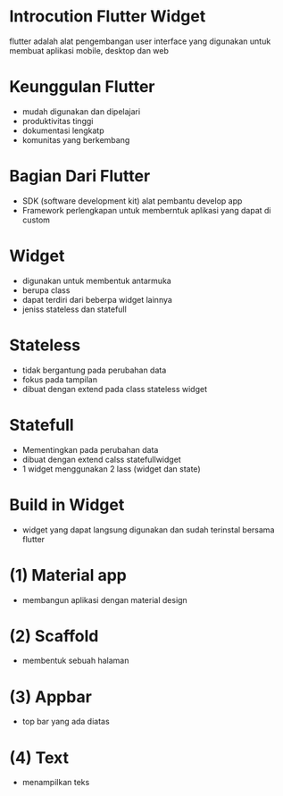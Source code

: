 # Introcution Flutter Widget
flutter adalah alat pengembangan user interface yang digunakan untuk membuat aplikasi mobile, desktop dan web

# Keunggulan Flutter
- mudah digunakan dan dipelajari
- produktivitas tinggi
- dokumentasi lengkatp
- komunitas yang berkembang

# Bagian Dari Flutter
- SDK (software development kit) alat pembantu develop app
- Framework perlengkapan untuk memberntuk aplikasi yang dapat di custom

# Widget
- digunakan untuk membentuk antarmuka
- berupa class
- dapat terdiri dari beberpa widget lainnya
- jeniss stateless dan statefull

# Stateless
- tidak bergantung pada perubahan data
- fokus pada tampilan
- dibuat dengan extend pada class stateless widget

# Statefull
- Mementingkan pada perubahan data
- dibuat dengan extend calss statefullwidget
- 1 widget menggunakan 2 lass (widget dan state)

# Build in Widget
- widget yang dapat langsung digunakan dan sudah terinstal bersama flutter

# (1) Material app
- membangun aplikasi dengan material design

# (2) Scaffold
- membentuk sebuah halaman

# (3) Appbar
- top bar yang ada diatas

# (4) Text
- menampilkan teks